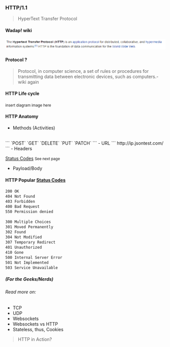 ### HTTP/1.1


> HyperText Transfer Protocol


#### Wadap! wiki
![Wikiii](cons/img/http.png)


#### Protocol ?
> Protocol, in computer science, a set of rules or procedures for transmitting data between electronic devices, such as computers.-wiki again


#### HTTP Life cycle
<small>insert diagram image here</small>


#### HTTP Anatomy
 - Methods (Activities)
<br>
```
   `POST` 
   `GET`
   `DELETE`
   `PUT`
   `PATCH`
```
 - URL
```
http://ip.jsontest.com/
```
 - Headers

   [Status Codes](http://www.restapitutorial.com/httpstatuscodes.html) <small>See next page</small>
 - Payload/Body


#### HTTP Popular [Status Codes](http://www.restapitutorial.com/httpstatuscodes.html)
```
200 OK
404 Not Found
403 Forbidden
400 Bad Request
550 Permission denied

300 Multiple Choices
301 Moved Permanently
302 Found
304 Not Modified
307 Temporary Redirect
401 Unauthorized
410 Gone
500 Internal Server Error
501 Not Implemented
503 Service Unavailable
```


##### (For the Geeks/Nerds)
###### Read more on:
 - TCP
 - UDP
 - Websockets
 - Websockets vs HTTP
 - Stateless, thus, Cookies


> HTTP in Action?
